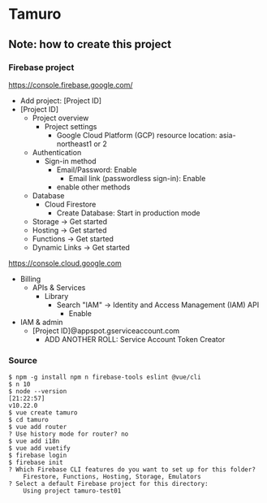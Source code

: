 Tamuro
==========

## Note: how to create this project

### Firebase project

https://console.firebase.google.com/

- Add project: [Project ID]
- [Project ID]
    - Project overview
        - Project settings
            - Google Cloud Platform (GCP) resource location: asia-northeast1 or 2
    - Authentication
        - Sign-in method
            - Email/Password: Enable
                - Email link (passwordless sign-in): Enable
            - enable other methods
    - Database
        - Cloud Firestore
            - Create Database: Start in production mode
    - Storage -> Get started
    - Hosting -> Get started
    - Functions -> Get started
    - Dynamic Links -> Get started

https://console.cloud.google.com

- Billing
    - APIs & Services
        - Library
            - Search "IAM" -> Identity and Access Management (IAM) API
                - Enable
- IAM & admin
    - [Project ID]@appspot.gserviceaccount.com
        - ADD ANOTHER ROLL: Service Account Token Creator

### Source

```
$ npm -g install npm n firebase-tools eslint @vue/cli
$ n 10
$ node --version                                                                        [21:22:57]
v10.22.0
$ vue create tamuro
$ cd tamuro
$ vue add router
? Use history mode for router? no
$ vue add i18n
$ vue add vuetify
$ firebase login
$ firebase init
? Which Firebase CLI features do you want to set up for this folder?
    Firestore, Functions, Hosting, Storage, Emulators
? Select a default Firebase project for this directory:
    Using project tamuro-test01
```
